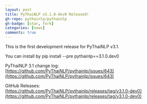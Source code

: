 ```yaml
---
layout: post
title: PyThaiNLP v3.1.0-dev0 Released!
gh-repo: pythainlp/pythainlp
gh-badge: [star, fork]
categories: [news]
comments: true
---
```


This is the first development release for PyThaiNLP v3.1.

You can install by pip install --pre pythainlp==3.1.0.dev0

PyThaiNLP 3.1 change log: [https://github.com/PyThaiNLP/pythainlp/issues/643](https://github.com/PyThaiNLP/pythainlp/issues/643)

GitHub Releases: [https://github.com/PyThaiNLP/pythainlp/releases/tag/v3.1.0-dev0](https://github.com/PyThaiNLP/pythainlp/releases/tag/v3.1.0-dev0)
